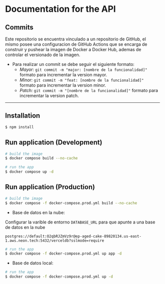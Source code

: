 # Documentation for the API

## Commits

Este repositorio se encuentra vinculado a un repositorio de GitHub, el mismo posee una configuracion de GitHub Actions que se encarga de construir y pushear la imagen de Docker a Docker Hub, ademas de controlar el versionado de la imagen.

- Para realizar un commit se debe seguir el siguiente formato:
  - *Mayor:* `git commit -m "major: [nombre de la funcionalidad]"` formato para incrementar la version mayor.
  - *Minor:* `git commit -m "feat: [nombre de la funcionalidad]"` formato para incrementar la version minor.
  - *Patch:* `git commit -m "[nombre de la funcionalidad]"` formato para incrementar la version patch.

---

## Installation

```bash
$ npm install
```

## Run application (Development)

```bash
# build the image
$ docker compose build --no-cache

# run the app
$ docker compose up -d
```

## Run application (Production)

```bash
# build the image
$ docker compose -f docker-compose.prod.yml build --no-cache
```

- Base de datos en la nube: 

Configurar la varible de entorno `DATABASE_URL` para que apunte a una base de datos en la nube

`postgres://default:O2qbRJZmVz9r@ep-aged-cake-89820134.us-east-1.aws.neon.tech:5432/verceldb?sslmode=require`

```bash
# run the app
$ docker compose -f docker-compose.prod.yml up app -d
```

- Base de datos local:

```bash
# run the app
$ docker compose -f docker-compose.prod.yml up -d 
``` 
